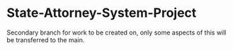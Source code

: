 # State-Attorney-System-Project
Secondary branch for work to be created on, only some aspects of this will be transferred to the main.
